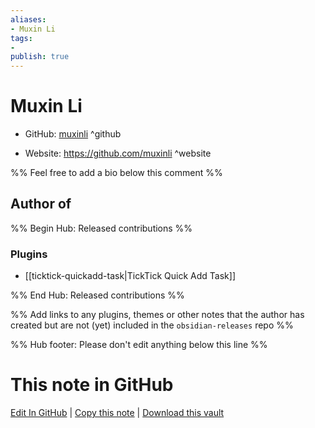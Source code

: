 ```yaml
---
aliases:
- Muxin Li
tags:
- 
publish: true
---
```


# Muxin Li

- GitHub: [muxinli](https://github.com/muxinli/) ^github
<!-- - Discord: `@` ^discord-->
- Website: <https://github.com/muxinli> ^website
<!-- - [[Publish sites|Publish site]]: <https://> ^publish-->

%% Feel free to add a bio below this comment %%


## Author of

%% Begin Hub: Released contributions %%
### Plugins
- [[ticktick-quickadd-task|TickTick Quick Add Task]]

%% End Hub: Released contributions %%

%% Add links to any plugins, themes or other notes that the author has created but are not (yet) included in the `obsidian-releases` repo %%

<!--
### Unlisted plugins
-->

<!--
### Others
-->

<!--
## Sponsor this author
-->

<!-- - [[GitHub sponsors]]: [Sponsor @muxinli on GitHub Sponsors](https://github.com/sponsors/muxinli) ^github-sponsor-->
<!-- - [[Buy me a coffee]]: <https://> ^buy-me-a-coffee-->
<!-- - [[PayPal]]: <https://> ^paypal-->
<!-- - [[Patreon]]: <https://> ^patreon-->

<!--
## Follow this author
-->

<!-- - [[YouTube Channels|On YouTube]]: <https://> ^youtube-->
<!-- - Twitter: <https://> ^twitter-->
<!-- - ... -->

%% Hub footer: Please don't edit anything below this line %%

# This note in GitHub

<span class="git-footer">[Edit In GitHub](https://github.dev/obsidian-community/obsidian-hub/blob/main/01%20-%20Community/People/muxinli.md "git-hub-edit-note") | [Copy this note](https://raw.githubusercontent.com/obsidian-community/obsidian-hub/main/01%20-%20Community/People/muxinli.md "git-hub-copy-note") | [Download this vault](https://github.com/obsidian-community/obsidian-hub/archive/refs/heads/main.zip "git-hub-download-vault") </span>
